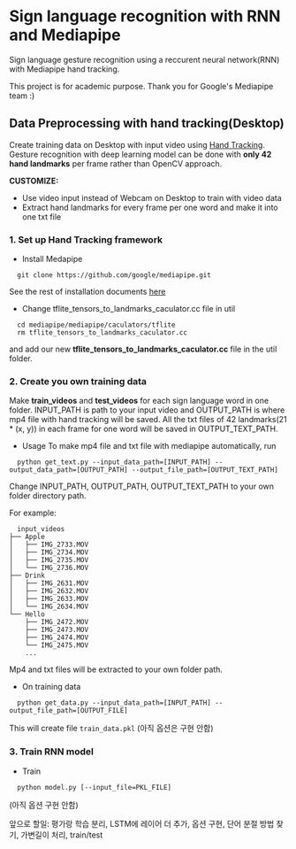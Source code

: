# Sign language recognition with RNN and Mediapipe
Sign language gesture recognition using a reccurent neural network(RNN) with Mediapipe hand tracking. 

This project is for academic purpose. Thank you for Google's Mediapipe team :)

## Data Preprocessing with hand tracking(Desktop)
Create training data on Desktop with input video using [Hand Tracking](https://github.com/google/mediapipe/blob/master/mediapipe/docs/hand_tracking_mobile_gpu.md).
Gesture recognition with deep learning model can be done with **only 42 hand landmarks** per frame rather than OpenCV approach.

**CUSTOMIZE:**
- Use video input instead of Webcam on Desktop to train with video data
- Extract hand landmarks for every frame per one word and make it into one txt file

### 1. Set up Hand Tracking framework
* Install Medapipe
```shell
  git clone https://github.com/google/mediapipe.git
```
See the rest of installation documents [here](https://mediapipe.readthedocs.io/en/latest/install.html) 
* Change tflite_tensors_to_landmarks_caculator.cc file in util 
```shell
  cd mediapipe/mediapipe/caculators/tflite
  rm tflite_tensors_to_landmarks_caculator.cc
```
and add our new **tflite_tensors_to_landmarks_caculator.cc** file in the util folder.

### 2. Create you own training data
Make **train_videos** and **test_videos** for each sign language word in one folder. INPUT_PATH is path to your input video and OUTPUT_PATH is where mp4 file with hand tracking will be saved. All the txt files of 42 landmarks(21 * (x, y)) in each frame for one word will be saved in OUTPUT_TEXT_PATH. 

* Usage
To make mp4 file and txt file with mediapipe automatically, run
```shell
  python get_text.py --input_data_path=[INPUT_PATH] --output_data_path=[OUTPUT_PATH] --output_file_path=[OUTPUT_TEXT_PATH]
```
Change INPUT_PATH, OUTPUT_PATH, OUTPUT_TEXT_PATH to your own folder directory path.

For example:
```shell
  input_videos
├── Apple
│   ├── IMG_2733.MOV
│   ├── IMG_2734.MOV
│   ├── IMG_2735.MOV
│   └── IMG_2736.MOV
├── Drink
│   ├── IMG_2631.MOV
│   ├── IMG_2632.MOV
│   ├── IMG_2633.MOV
│   └── IMG_2634.MOV
└── Hello
    ├── IMG_2472.MOV
    ├── IMG_2473.MOV
    ├── IMG_2474.MOV
    └── IMG_2475.MOV
    ...
```
Mp4 and txt files will be extracted to your own folder path.

* On training data
```shell
  python get_data.py --input_data_path=[INPUT_PATH] --output_file_path=[OUTPUT_FILE]
```
This will create file `train_data.pkl`
(아직 옵션은 구현 안함)

### 3. Train RNN model

* Train
```shell
  python model.py [--input_file=PKL_FILE]
```
(아직 옵션 구현 안함)


앞으로 할일: 평가랑 학습 분리, LSTM에 레이어 더 추가, 옵션 구현, 단어 분절 방법 찾기, 가변길이 처리, train/test 








